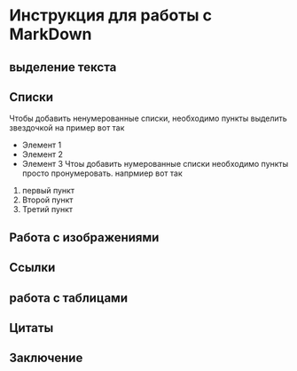 # Инструкция для работы с MarkDown

## выделение текста

## Списки

Чтобы добавить ненумерованные списки, необходимо пункты выделить звездочкой на пример вот так
* Элемент 1
* Элемент 2
* Элемент 3
Чтоы добавить нумерованные списки необходимо пункты просто пронумеровать. напрмиер вот так
1. первый пункт
2. Второй пункт
3. Третий пункт 

## Работа с изображениями

## Ссылки 

## работа с таблицами 

## Цитаты 

## Заключение 